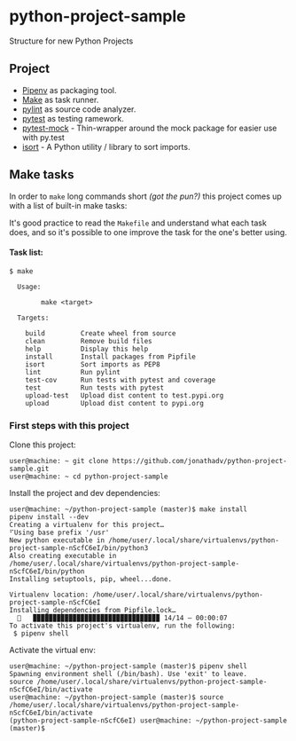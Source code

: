 # python-project-sample
Structure for new Python Projects


## Project 
* [Pipenv](https://github.com/pypa/pipenv) as packaging tool.
* [Make](https://www.gnu.org/software/make/) as task runner.
* [pylint](https://github.com/PyCQA/pylint) as source code analyzer.
* [pytest](https://github.com/pytest-dev/pytest) as testing ramework. 
* [pytest-mock](https://github.com/pytest-dev/pytest-mock) - Thin-wrapper around the mock package for easier use with py.test
* [isort](https://github.com/timothycrosley/isort) - A Python utility / library to sort imports. 


## Make tasks

In order to `make` long commands short *(got the pun?)* this project comes up with a list of built-in make tasks:  

It's good practice to read the `Makefile` and understand what each task does, and so it's possible to one improve the task for the one's better using.


#### Task list:

```
$ make

  Usage:

        make <target>

  Targets:

    build         Create wheel from source
    clean         Remove build files
    help          Display this help
    install       Install packages from Pipfile
    isort         Sort imports as PEP8
    lint          Run pylint
    test-cov      Run tests with pytest and coverage
    test          Run tests with pytest
    upload-test   Upload dist content to test.pypi.org
    upload        Upload dist content to pypi.org

```

### First steps with this project

Clone this project:
```
user@machine: ~ git clone https://github.com/jonathadv/python-project-sample.git
user@machine: ~ cd python-project-sample
```

Install the project and dev dependencies:
```
user@machine: ~/python-project-sample (master)$ make install
pipenv install --dev
Creating a virtualenv for this project…
⠋Using base prefix '/usr'
New python executable in /home/user/.local/share/virtualenvs/python-project-sample-nScfC6eI/bin/python3
Also creating executable in /home/user/.local/share/virtualenvs/python-project-sample-nScfC6eI/bin/python
Installing setuptools, pip, wheel...done.

Virtualenv location: /home/user/.local/share/virtualenvs/python-project-sample-nScfC6eI
Installing dependencies from Pipfile.lock…
  🐍   ▉▉▉▉▉▉▉▉▉▉▉▉▉▉▉▉▉▉▉▉▉▉▉▉▉▉▉▉▉▉▉▉ 14/14 — 00:00:07
To activate this project's virtualenv, run the following:
 $ pipenv shell
 ```

Activate the virtual env:
 ```
user@machine: ~/python-project-sample (master)$ pipenv shell
Spawning environment shell (/bin/bash). Use 'exit' to leave.
source /home/user/.local/share/virtualenvs/python-project-sample-nScfC6eI/bin/activate
user@machine: ~/python-project-sample (master)$ source /home/user/.local/share/virtualenvs/python-project-sample-nScfC6eI/bin/activate
(python-project-sample-nScfC6eI) user@machine: ~/python-project-sample (master)$ 

```
